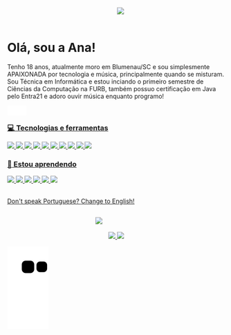 <!-- My Avatoon image 1 -->
<img align="right" width="250px" style="margin-top:-20px" src="https://i.ibb.co/M6kk6VD/avatoon-1-1.png">
<br>

<!-- Greetings and tiny description about me -->
# Olá, sou a Ana!
Tenho 18 anos, atualmente moro em Blumenau/SC e sou simplesmente APAIXONADA por tecnologia e música, principalmente quando se misturam. Sou Técnica em Informática e estou inciando o primeiro semestre de Ciências da Computação na FURB, também possuo certificação em Java pelo Entra21 e adoro ouvir música enquanto programo!

<!-- My social medias -->
<div>
	<!-- LinkedIn -->
	<a href="https://www.linkedin.com/in/ana-julia-da-cunha" target="_blank"><img align="left" alt="LinkedIn" width="22px" src="https://github.com/Aakarsh-B/trying-repos/blob/master/linkedin.svg" />
	<!-- Twitter -->
	<a href="https://twitter.com/cunhanai4" target="_blank"><img align="left" alt="Twitter" width="22px" src="https://github.com/Aakarsh-B/trying-repos/blob/master/twitter.svg" />
</div>
<br>
	
<!-- Programming languages, tecnologies and tools I know -->
### :computer: Tecnologias e ferramentas
<div>
	<!-- Java (Language) -->
	<img src="https://cdn.jsdelivr.net/gh/devicons/devicon/icons/java/java-original.svg" widht="40" height="40"/>
	<!-- Python (Language) -->
	<img src="https://cdn.jsdelivr.net/gh/devicons/devicon/icons/python/python-original.svg" widht="40" height="40"/>
	<!-- Javascript (Language) -->
	<img src="https://cdn.jsdelivr.net/gh/devicons/devicon/icons/javascript/javascript-original.svg" widht="40" height="40"/>
	<!-- HTML5 (Mark Language) -->
	<img src="https://cdn.jsdelivr.net/gh/devicons/devicon/icons/html5/html5-original.svg" widht="40" height="40"/>
	<!-- Git -->
	<img src="https://cdn.jsdelivr.net/gh/devicons/devicon/icons/git/git-original.svg" widht="40" height="40"/>
	<!-- Spring (with Java) -->
	<img src="https://cdn.jsdelivr.net/gh/devicons/devicon/icons/spring/spring-original.svg" widht="40" height="40"/>
	<!-- MySQL (Database) -->
	<img src="https://cdn.jsdelivr.net/gh/devicons/devicon/icons/mysql/mysql-original.svg" widht="40" height="40"/>
	<!-- PostgreSQL (Database) -->
	<img src="https://cdn.jsdelivr.net/gh/devicons/devicon/icons/postgresql/postgresql-original.svg" widht="40" height="40"/>
	<!-- Selenium (QA) -->
	<img src="https://cdn.jsdelivr.net/gh/devicons/devicon/icons/selenium/selenium-original.svg" widht="40" height="40"/>
	<!-- Bootstrap (style) -->
	<img src="https://cdn.jsdelivr.net/gh/devicons/devicon/icons/bootstrap/bootstrap-plain.svg" widht="40" height="40"/>
</div>

<!-- Languages and tools I'm learning -->
### :iphone: Estou aprendendo
<div> 
	<!-- Pandas (Python library)-->
	<img src="https://cdn.jsdelivr.net/gh/devicons/devicon/icons/pandas/pandas-original.svg" widht="40" height="40"/>
	<!-- CSS3 (style) -->
	<img src="https://cdn.jsdelivr.net/gh/devicons/devicon/icons/css3/css3-original.svg" widht="40" height="40"/>
	<!-- React / React Native (Language) -->
	<img src="https://cdn.jsdelivr.net/gh/devicons/devicon/icons/react/react-original.svg" widht="40" height="40"/>
	<!-- Flutter (from Dart Language) -->
	<img src="https://cdn.jsdelivr.net/gh/devicons/devicon/icons/flutter/flutter-original.svg" widht="40" height="40"/>
	<!-- Markdown -->
	<img src="https://cdn.jsdelivr.net/gh/devicons/devicon/icons/markdown/markdown-original.svg" widht="40" height="40"/>
	<!-- C# (Language) -->
	<img src="https://cdn.jsdelivr.net/gh/devicons/devicon/icons/csharp/csharp-original.svg" widht="40" height="40" />
</div>
<br>

<!-- Change to English -->
<p>Don't speak Portuguese? <a href="https://github.com/cunhanai/cunhanai/blob/main/README.md">Change to English!</a></p>

<!-- My Avatoon image 2 -->
##
<img width="300px" align="right" src="https://i.ibb.co/xqw0szv/avatoon-2.png">
<br><br>
<!-- My GitHub stats -->
<div align="center">
<a href="https://github.com/cunhanai">
	<!-- Most Used Languages -->
	<img height="180em" src="https://github-readme-stats-git-masterrstaa-rickstaa.vercel.app/api/top-langs/?username=cunhanai&layout=compact&langs_count=7&theme=dracula&count_private=true"/>
	<!-- Stats -->
	<img height="180em" src="https://github-readme-stats-git-masterrstaa-rickstaa.vercel.app/api?username=cunhanai&show_icons=true&theme=dracula&include_all_commits=true&count_private=true"/>
</div>

<!-- Snake commit animation -->
![Snake animation](https://github.com/cunhanai/cunhanai/blob/output/github-contribution-grid-snake.svg)
